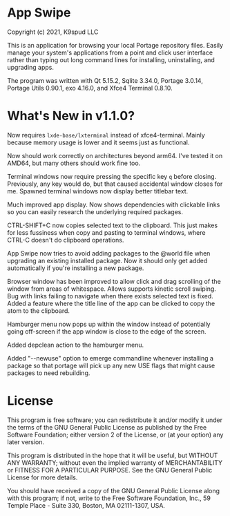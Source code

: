 App Swipe
=========
Copyright (c) 2021, K9spud LLC

This is an application for browsing your local Portage repository files.
Easily manage your system's applications from a point and click user interface
rather than typing out long command lines for installing, uninstalling, and 
upgrading apps.

The program was written with Qt 5.15.2, Sqlite 3.34.0, Portage 3.0.14, 
Portage Utils 0.90.1, exo 4.16.0, and Xfce4 Terminal 0.8.10.

What's New in v1.1.0?
======================

Now requires ``lxde-base/lxterminal`` instead of xfce4-terminal. Mainly
because memory usage is lower and it seems just as functional.

Now should work correctly on architectures beyond arm64. I've tested
it on AMD64, but many others should work fine too.

Terminal windows now require pressing the specific key ``q`` before
closing. Previously, any key would do, but that caused accidental window
closes for me. Spawned terminal windows now display better titlebar text.

Much improved app display. Now shows dependencies with clickable links
so you can easily research the underlying required packages.

CTRL-SHIFT+C now copies selected text to the clipboard. This just makes for 
less fussiness when copy and pasting to terminal windows, where CTRL-C 
doesn't do clipboard operations. 

App Swipe now tries to avoid adding packages to the @world file when
upgrading an existing installed package. Now it should only get added
automatically if you're installing a new package.

Browser window has been improved to allow click and drag scrolling of the
window from areas of whitespace. Allows supports kinetic scroll swiping.
Bug with links failing to navigate when there exists selected text is
fixed. Added a feature where the title line of the app can be clicked to
copy the atom to the clipboard.

Hamburger menu now pops up within the window instead of potentially going 
off-screen if the app window is close to the edge of the screen.

Added depclean action to the hamburger menu.

Added "--newuse" option to emerge commandline whenever installing a
package so that portage will pick up any new USE flags that might cause
packages to need rebuilding.

License
=======

This program is free software; you can redistribute it and/or modify it 
under the terms of the GNU General Public License as published by the 
Free Software Foundation; either version 2 of the License, or (at your 
option) any later version. 

This program is distributed in the hope that it will be useful, but 
WITHOUT ANY WARRANTY; without even the implied warranty of 
MERCHANTABILITY or FITNESS FOR A PARTICULAR PURPOSE. See the GNU 
General Public License for more details. 

You should have received a copy of the GNU General Public License 
along with this program; if not, write to the Free Software Foundation, 
Inc., 59 Temple Place - Suite 330, Boston, MA 02111-1307, USA. 
